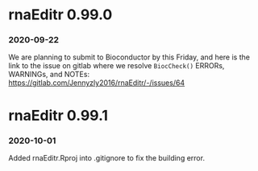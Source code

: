 # rnaEditr 0.99.0
### 2020-09-22

We are planning to submit to Bioconductor by this Friday, and here is the link
to the issue on gitlab where we resolve `BiocCheck()` ERRORs, WARNINGs, and 
NOTEs: <https://gitlab.com/Jennyzly2016/rnaEditr/-/issues/64>

# rnaEditr 0.99.1
### 2020-10-01

Added rnaEditr.Rproj into .gitignore to fix the building error.

